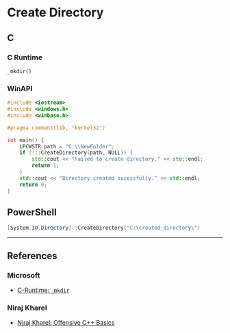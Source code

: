 # Create Directory

## C

### C Runtime

```
_mkdir()
```

### WinAPI

```cpp
#include <iostream>
#include <windows.h>
#include <winbase.h>

#pragma comment(lib, "kernel32")

int main() {
    LPCWSTR path = "C:\\NewFolder";
    if (!::CreateDirectory(path, NULL)) {
        std::cout << "Failed to create directory," << std::endl;
        return 1;
    }
    std::cout << "Directory created sucessfully." << std::endl;
    return 0;
}
```


## PowerShell

```powershell
[System.IO.Directory]::CreateDirectory("C:\created_directory\")
```

---
## References

### Microsoft

- [C-Runtime: `_mkdir`](https://learn.microsoft.com/en-us/cpp/c-runtime-library/reference/mkdir-wmkdir?view=msvc-170)

### Niraj Kharel

- [Niraj Kharel: Offensive C++ Basics](https://nirajkharel.com.np/posts/offensive-cplusplus-basics/)